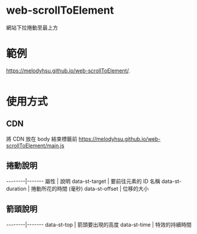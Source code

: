 # web-scrollToElement
網站下拉捲動至最上方

# 範例
https://melodyhsu.github.io/web-scrollToElement/.
```

```
# 使用方式
## CDN
將 CDN 放在 body 結束標籤前
https://melodyhsu.github.io/web-scrollToElement/main.js


## 捲動說明
--------|-------
屬性 | 說明 
data-st-target | 要前往元素的 ID 名稱
data-st-duration | 捲動所花的時間 (毫秒)
data-st-offset | 位移的大小
## 箭頭說明
--------|-------
data-st-top | 箭頭要出現的高度 
data-st-time | 特效的持續時間